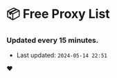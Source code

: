 # :package: Free Proxy List
### Updated every 15 minutes.

- Last updated: `2024-05-14 22:51`

:heart:
